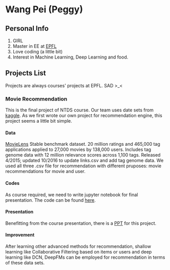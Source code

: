 # Wang Pei (Peggy)

## Personal Info
1. GIRL
2. Master in EE at [EPFL](https://www.epfl.ch/)
3. Love coding (a little bit)
4. Interest in Machine Learning, Deep Learning and food.

## Projects List
Projects are always courses' projects at EPFL. SAD >_<
### Movie Recommendation
This is the final project of NTDS course. Our team uses date sets from [kaggle](kaggle.com). As we first wrote our own project for recommendation engine, this project seems a little bit simple. 
#### Data
[MovieLens](https://grouplens.org/datasets/movielens/20m/)
Stable benchmark dataset. 20 million ratings and 465,000 tag applications applied to 27,000 movies by 138,000 users. Includes tag genome data with 12 million relevance scores across 1,100 tags. Released 4/2015; updated 10/2016 to update links.csv and add tag genome data.
We used all three .csv file for recommendation with different pruposes: movie recommendations for movie and user.
#### Codes
As course required, we need to write jupyter notebook for final presentation. The code can be found [here](https://github.com/peggy95/movie_recommendation/tree/master/code).
#### Presentation
Benefitting from the course presentation, there is a [PPT](https://github.com/peggy95/movie_recommendation/blob/master/ppt.key) for this project.
#### Improvement
After learning other advanced methods for recommendation, shallow learning like Collaborative Filtering based on items or users and deep learning like DCN, DeepFMs can be employed for recommendation in terms of these data sets. 
